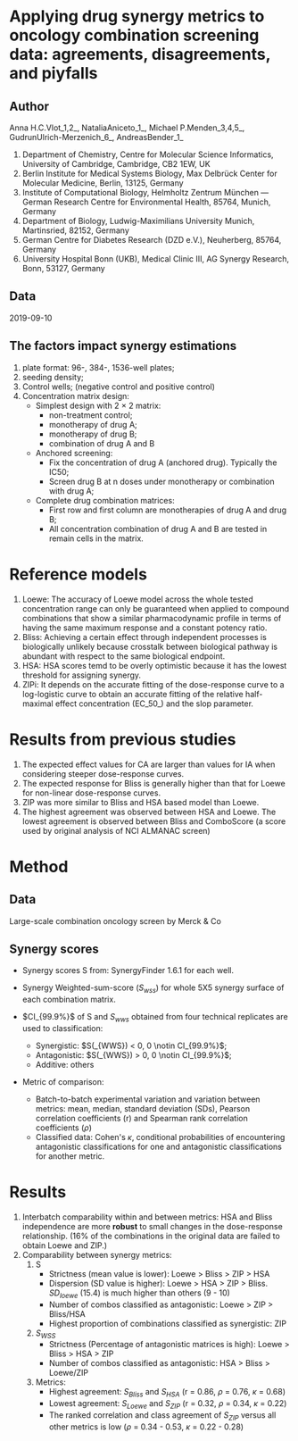 # Applying drug synergy metrics to oncology combination screening data: agreements, disagreements, and piyfalls

## Author

Anna H.C.Vlot_1,2_, NataliaAniceto_1_, Michael P.Menden_3,4,5_, GudrunUlrich-Merzenich_6_, AndreasBender_1_
1. Department of Chemistry, Centre for Molecular Science Informatics, University of Cambridge, Cambridge, CB2 1EW, UK
2. Berlin Institute for Medical Systems Biology, Max Delbrück Center for Molecular Medicine, Berlin, 13125, Germany
3. Institute of Computational Biology, Helmholtz Zentrum München — German Research Centre for Environmental Health, 85764, Munich, Germany
4. Department of Biology, Ludwig-Maximilians University Munich, Martinsried, 82152, Germany
5. German Centre for Diabetes Research (DZD e.V.), Neuherberg, 85764, Germany
6. University Hospital Bonn (UKB), Medical Clinic III, AG Synergy Research, Bonn, 53127, Germany

## Data

2019-09-10

## The factors impact synergy estimations
1. plate format: 96-, 384-, 1536-well plates;
2. seeding density;
3. Control wells; (negative control and positive control)
4. Concentration matrix design:
    * Simplest design with 2 $\times$ 2 matrix:
      * non-treatment control;
      * monotherapy of drug A;
      * monotherapy of drug B;
      * combination of drug A and B
    * Anchored screening:
      * Fix the concentration of drug A (anchored drug). Typically the IC50;
      * Screen drug B at n doses under monotherapy or combination with drug A;
    * Complete drug combination matrices:
      * First row and first column are monotherapies of drug A and drug B;
      * All concentration combination of drug A and B are tested in remain cells in the matrix.

# Reference models

1. Loewe: The accuracy of Loewe model across the whole tested concentration range can only be guaranteed when applied to compound combinations that show a similar pharmacodynamic profile in terms of having the same maximum response and a constant potency ratio.
2. Bliss: Achieving a certain effect through independent processes is biologically unlikely because crosstalk between biological pathway is abundant with respect to the same biological endpoint.
3. HSA: HSA scores temd to be overly optimistic because it has the lowest threshold for assigning synergy.
4. ZIPi: It depends on the accurate fitting of the dose-response curve to a log-logistic curve to obtain an accurate fitting of the relative half-maximal effect concentration (EC_50_) and the slop parameter.

# Results from previous studies
1. The expected effect values for CA are larger than values for IA when considering steeper dose-response curves.
2. The expected response for Bliss is generally higher than that for Loewe for non-linear dose-response curves.
3. ZIP was more similar to Bliss and HSA based model than Loewe.
4. The highest agreement was observed between HSA and Loewe. The lowest agreement is observed between Bliss and ComboScore (a score used by original analysis of NCI ALMANAC screen)

# Method

## Data

Large-scale combination oncology screen by Merck & Co

## Synergy scores

* Synergy scores S from: SynergyFinder 1.6.1 for each well.

* Synergy Weighted-sum-score ($S_{wss}$) for whole 5X5 synergy surface of each combination matrix.

* $CI_{99.9%}$ of S and $S_{wws}$ obtained from four technical replicates are used to classification: 
    * Synergistic: $S(_{WWS}) < 0, 0 \notin CI_{99.9%}$;
    * Antagonistic: $S(_{WWS}) > 0, 0 \notin CI_{99.9%}$;
    * Additive: others

* Metric of comparison:
    * Batch-to-batch experimental variation and variation between metrics: mean, median, standard deviation (SDs), Pearson correlation coefficients (r) and Spearman rank correlation coefficients ($\rho$)
    * Classified data: Cohen's $\kappa$, conditional probabilities of encountering antagonistic classifications for one and antagonistic classifications for another metric.

# Results

1. Interbatch comparability within and between metrics: HSA and Bliss independence are more **robust** to small changes in the dose-response relationship. (16% of the combinations in the original data are failed to obtain Loewe and ZIP.)
2. Comparability between synergy metrics: 
    1. S 
        * Strictness (mean value is lower): Loewe > Bliss > ZIP > HSA
        * Dispersion (SD value is higher): Loewe > HSA > ZIP > Bliss. $SD_{loewe}$ (15.4) is much higher than others (9 - 10)
        * Number of combos classified as antagonistic: Loewe > ZIP > Bliss/HSA
        * Highest proportion of combinations classified as synergistic: ZIP
    2. $S_{WSS}$
        * Strictness (Percentage of antagonistic matrices is high): Loewe > Bliss > HSA > ZIP
        * Number of combos classified as antagonistic: HSA > Bliss > Loewe/ZIP
    3. Metrics:
        * Highest agreement: $S_{Bliss}$ and $S_{HSA}$ (r = 0.86, $\rho$ = 0.76, $\kappa$ = 0.68)
        * Lowest agreement: $S_{Loewe}$ and $S_{ZIP}$ (r = 0.32, $\rho$ = 0.34, $\kappa$ = 0.22)
        * The ranked correlation and class agreement of $S_{ZIP}$ versus all other metrics is low ($\rho$ = 0.34 - 0.53, $\kappa$ = 0.22 - 0.28)
